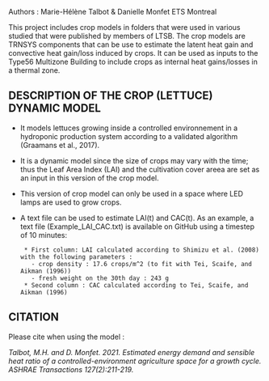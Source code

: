 Authors : Marie-Hélène Talbot & Danielle Monfet
ETS Montreal

This project includes crop models in folders that were used in various studied that were published by members of LTSB.
The crop models are TRNSYS components that can be use to estimate the latent heat gain and convective heat gain/loss induced by crops. 
It can be used as inputs to the Type56 Multizone Building to include crops as internal heat gains/losses in a thermal zone.


DESCRIPTION OF THE CROP (LETTUCE) DYNAMIC MODEL
-----------------------------------
- It models lettuces growing inside a controlled environnement in a hydroponic production system according to a validated algorithm (Graamans et al., 2017).
- It is a dynamic model since the size of crops may vary with the time; thus the Leaf Area Index (LAI) and the cultivation cover areea are set as an input in this version of the crop model.
- This version of crop model can only be used in a space where LED lamps are used to grow crops. 
- A text file can be used to estimate LAI(t) and CAC(t). As an example, a text file (Example_LAI_CAC.txt) is available on GitHub using a timestep of 10 minutes:

       * First column: LAI calculated according to Shimizu et al. (2008) with the following parameters :
         - crop density : 17.6 crops/m^2 (to fit with Tei, Scaife, and Aikman (1996))
         - fresh weight on the 30th day : 243 g
       * Second column : CAC calculated according to Tei, Scaife, and Aikman (1996)



CITATION
-----------------------------------
Please cite when using the model :

<i> Talbot, M.H. and D. Monfet. 2021. Estimated energy demand and sensible heat ratio of a controlled-environment agriculture space for a growth cycle. ASHRAE Transactions 127(2):211-219. </i> 
